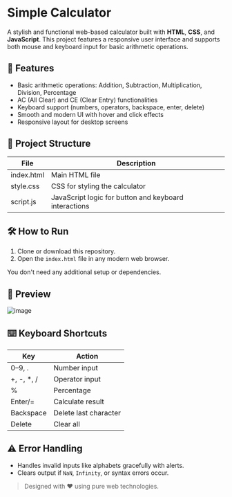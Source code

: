 # Simple Calculator

A stylish and functional web-based calculator built with **HTML**, **CSS**, and **JavaScript**. This project features a responsive user interface and supports both mouse and keyboard input for basic arithmetic operations.


## 🚀 Features

- Basic arithmetic operations: Addition, Subtraction, Multiplication, Division, Percentage
- AC (All Clear) and CE (Clear Entry) functionalities
- Keyboard support (numbers, operators, backspace, enter, delete)
- Smooth and modern UI with hover and click effects
- Responsive layout for desktop screens


## 📁 Project Structure

| File        | Description                                      |
|-------------|--------------------------------------------------|
| index.html  | Main HTML file                                  |
| style.css   | CSS for styling the calculator                  |
| script.js   | JavaScript logic for button and keyboard interactions |


## 🛠️ How to Run

1. Clone or download this repository.
2. Open the `index.html` file in any modern web browser.

You don't need any additional setup or dependencies.


## 🎨 Preview

![image](https://github.com/user-attachments/assets/b13e702e-604f-4b75-af5c-106fd7a9a437)


## ⌨️ Keyboard Shortcuts

| Key       | Action                 |
|-----------|------------------------|
| 0–9, .    | Number input           |
| +, -, *, /| Operator input         |
| %         | Percentage             |
| Enter/=   | Calculate result       |
| Backspace | Delete last character  |
| Delete    | Clear all              |


## ⚠️ Error Handling

- Handles invalid inputs like alphabets gracefully with alerts.
- Clears output if `NaN`, `Infinity`, or syntax errors occur.


> Designed with ❤️ using pure web technologies.
